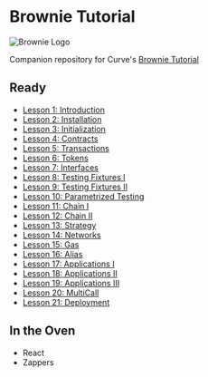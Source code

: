 # Brownie Tutorial

![Brownie Logo](https://miro.medium.com/max/494/0*xQ_UNKBVoMgX5ND1.png)

Companion repository for Curve's [Brownie Tutorial](https://www.youtube.com/playlist?list=PLVOHzVzbg7bFUaOGwN0NOgkTItUAVyBBQ) 

## Ready

* [Lesson 1: Introduction](/lesson-01-introduction)
* [Lesson 2: Installation](/lesson-02-installation)
* [Lesson 3: Initialization](/lesson-03-initialization)
* [Lesson 4: Contracts](/lesson-04-contracts)
* [Lesson 5: Transactions](/lesson-05-transactions)
* [Lesson 6: Tokens](/lesson-06-tokens)
* [Lesson 7: Interfaces](/lesson-07-interfaces)
* [Lesson 8: Testing Fixtures I](/lesson-08-fixtures-i)
* [Lesson 9: Testing Fixtures II](/lesson-09-fixtures-ii)
* [Lesson 10: Parametrized Testing](/lesson-10-parametrization)
* [Lesson 11: Chain I](/lesson-11-chain-i)
* [Lesson 12: Chain II](/lesson-12-chain-ii)
* [Lesson 13: Strategy](/lesson-13-strategy)
* [Lesson 14: Networks](/lesson-14-networks)
* [Lesson 15: Gas](/lesson-15-gas)
* [Lesson 16: Alias](/lesson-16-alias) 
* [Lesson 17: Applications I](/lesson-17-applications-i) 
* [Lesson 18: Applications II](/lesson-18-applications-ii) 
* [Lesson 19: Applications III](/lesson-19-applications-iii) 
* [Lesson 20: MultiCall](/lesson-20-multicall)
* [Lesson 21: Deployment](/lesson-21-deployment)

## In the Oven
* React
* Zappers

